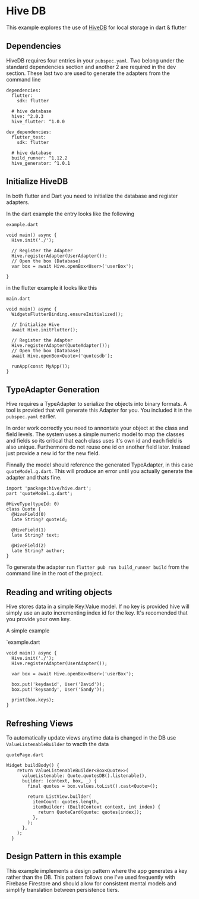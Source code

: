 # Hive DB

This example explores the use of [HiveDB](https://docs.hivedb.dev/) for local storage in dart & flutter


## Dependencies

HiveDB requires four entries in your `pubspec.yaml`. Two belong under the standard dependencies section and another 2 are required in the dev section. These last two are used to generate the adapters from the command line

```
dependencies:
  flutter:
    sdk: flutter
  
  # hive database
  hive: ^2.0.3
  hive_flutter: ^1.0.0

dev_dependencies:
  flutter_test:
    sdk: flutter

  # hive database
  build_runner: ^1.12.2
  hive_generator: ^1.0.1
```

## Initialize HiveDB

In both flutter and Dart you need to initialize the database and register adapters. 

In the dart example the entry looks like the following

`example.dart`
```
void main() async {
  Hive.init('./'); 

  // Register the Adapter
  Hive.registerAdapter(UserAdapter());
  // Open the box (Database) 
  var box = await Hive.openBox<User>('userBox');
  
}
```

in the flutter example it looks like this

`main.dart`
```
void main() async {
  WidgetsFlutterBinding.ensureInitialized();

  // Initialize Hive
  await Hive.initFlutter();

  // Register the Adapter
  Hive.registerAdapter(QuoteAdapter());
  // Open the box (Database) 
  await Hive.openBox<Quote>('quotesdb');

  runApp(const MyApp());
}
```

## TypeAdapter Generation

Hive requires a TypeAdapter to serialize the objects into binary formats. A tool is provided that will generate this Adapter for you. You included it in the `pubspec.yaml` earlier. 

In order work correctly you need to annontate your object at the class and field levels. The system uses a simple numeric model to map the classes and fields so its critical that each class uses it's own id and each field is also unique. Furthermore do not reuse one id on another field later. Instead just provide a new id for the new field. 

Finnally the model should reference the generated TypeAdapter, in this case `quoteModel.g.dart`. This will produce an error until you actually generate the adapter and thats fine. 

```
import 'package:hive/hive.dart';
part 'quoteModel.g.dart';

@HiveType(typeId: 0)
class Quote {
  @HiveField(0)
  late String? quoteid; 

  @HiveField(1)
  late String? text;

  @HiveField(2)
  late String? author;
}

```

To generate the adapter run `flutter pub run build_runner build` from the command line in the root of the project. 

## Reading and writing objects

Hive stores data in a simple Key:Value model. If no key is provided hive will simply use an auto incrementing index id for the key. It's recomended that you provide your own key. 

A simple example

`example.dart
```
void main() async {
  Hive.init('./'); 
  Hive.registerAdapter(UserAdapter());

  var box = await Hive.openBox<User>('userBox');

  box.put('keydavid', User('David'));
  box.put('keysandy', User('Sandy'));

  print(box.keys);
}
```

## Refreshing Views

To automatically update views anytime data is changed in the DB use `ValueListenableBuilder` to wacth the data

`quotePage.dart`
```
Widget buildBody() {
    return ValueListenableBuilder<Box<Quote>>(
      valueListenable: Quote.quotesDB().listenable(),
      builder: (context, box, _) {
        final quotes = box.values.toList().cast<Quote>();

        return ListView.builder(
          itemCount: quotes.length,
          itemBuilder: (BuildContext context, int index) {
            return QuoteCard(quote: quotes[index]);
          },
        );
      },
    );
  }
```


## Design Pattern in this example

This example implements a design pattern where the app generates a key rather than the DB. This pattern follows one I've used frequently with Firebase Firestore and should allow for 
consistent mental models and simplify translation between persistence tiers. 
